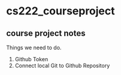 # cs222_courseproject
## course project notes
Things we need to do.
1. Github Token
2. Connect local Git to Github Repository
